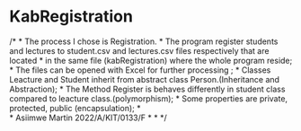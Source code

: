 # KabRegistration
/*
	 * The process I chose is Registration.
	 * The program register students and lectures to student.csv and lectures.csv files respectively that are located 
	 * in the same file (kabRegistration) where the whole program reside;
	 * The files can  be opened with Excel for further processing ;
	 * Classes Leacture and Student inherit from abstract class Person.(Inheritance and Abstraction);
	 * The Method Register is behaves differently in student class compared to leacture class.(polymorphism);
	 * Some properties are private, protected, public (encapsulation);
	 *    
	 * Asiimwe Martin 2022/A/KIT/0133/F
	 * 
	 * */
